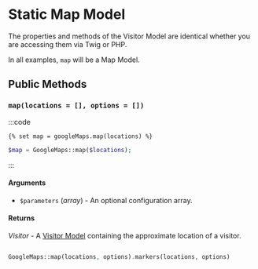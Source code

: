 # Static Map Model

The properties and methods of the Visitor Model are identical whether you are accessing them via Twig or PHP.

In all examples, `map` will be a Map Model.

## Public Methods

### `map(locations = [], options = [])`

:::code
```twig
{% set map = googleMaps.map(locations) %}
```
```php
$map = GoogleMaps::map($locations);
```
:::

#### Arguments

 - `$parameters` (_array_) - An optional configuration array.

#### Returns

_Visitor_ - A [Visitor Model](/models/visitor-model/) containing the approximate location of a visitor.



```php

GoogleMaps::map(locations, options).markers(locations, options)

```
